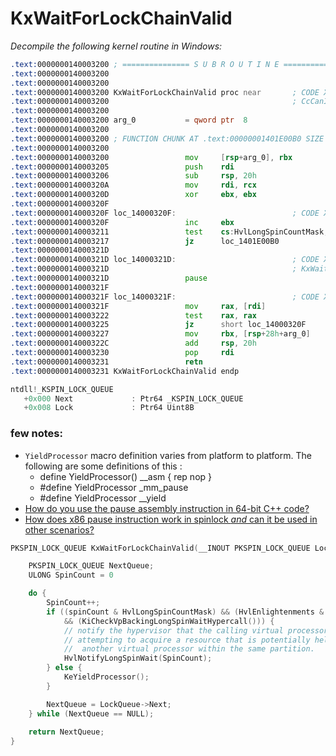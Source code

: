 # KxWaitForLockChainValid

_Decompile the following kernel routine in Windows:_

```asm
.text:0000000140003200 ; =============== S U B R O U T I N E =======================================
.text:0000000140003200
.text:0000000140003200
.text:0000000140003200 KxWaitForLockChainValid proc near       ; CODE XREF: CcCanIWrite+4C4↑p
.text:0000000140003200                                         ; CcCanIWrite+4E1↑p ...
.text:0000000140003200
.text:0000000140003200 arg_0           = qword ptr  8
.text:0000000140003200
.text:0000000140003200 ; FUNCTION CHUNK AT .text:00000001401E00B0 SIZE 00000028 BYTES
.text:0000000140003200
.text:0000000140003200                 mov     [rsp+arg_0], rbx
.text:0000000140003205                 push    rdi
.text:0000000140003206                 sub     rsp, 20h
.text:000000014000320A                 mov     rdi, rcx
.text:000000014000320D                 xor     ebx, ebx
.text:000000014000320F
.text:000000014000320F loc_14000320F:                          ; CODE XREF: KxWaitForLockChainValid+25↓j
.text:000000014000320F                 inc     ebx
.text:0000000140003211                 test    cs:HvlLongSpinCountMask, ebx
.text:0000000140003217                 jz      loc_1401E00B0
.text:000000014000321D
.text:000000014000321D loc_14000321D:                          ; CODE XREF: KxWaitForLockChainValid+1DCEB8↓j
.text:000000014000321D                                         ; KxWaitForLockChainValid+1DCEC5↓j
.text:000000014000321D                 pause
.text:000000014000321F
.text:000000014000321F loc_14000321F:                          ; CODE XREF: KxWaitForLockChainValid+1DCED3↓j
.text:000000014000321F                 mov     rax, [rdi]
.text:0000000140003222                 test    rax, rax
.text:0000000140003225                 jz      short loc_14000320F
.text:0000000140003227                 mov     rbx, [rsp+28h+arg_0]
.text:000000014000322C                 add     rsp, 20h
.text:0000000140003230                 pop     rdi
.text:0000000140003231                 retn
.text:0000000140003231 KxWaitForLockChainValid endp
```

```c
ntdll!_KSPIN_LOCK_QUEUE
   +0x000 Next             : Ptr64 _KSPIN_LOCK_QUEUE
   +0x008 Lock             : Ptr64 Uint8B
```

### few notes:

- `YieldProcessor` macro definition varies from platform to platform. The following are some definitions of this :
    - define YieldProcessor() __asm { rep nop }
    - #define YieldProcessor _mm_pause
    - #define YieldProcessor __yield
- [How do you use the pause assembly instruction in 64-bit C++ code?](https://stackoverflow.com/questions/5833527/)
- [How does x86 pause instruction work in spinlock *and* can it be used in other scenarios?](https://stackoverflow.com/questions/4725676/how-does-x86-pause-instruction-work-in-spinlock-and-can-it-be-used-in-other-sc#:~:text=4%20Answers&text=PAUSE%20notifies%20the%20CPU%20that,some%20time%20to%20save%20power.)


```c
PKSPIN_LOCK_QUEUE KxWaitForLockChainValid(__INOUT PKSPIN_LOCK_QUEUE LockQueue) {

    PKSPIN_LOCK_QUEUE NextQueue;
    ULONG SpinCount = 0

    do {
        SpinCount++;
        if ((spinCount & HvlLongSpinCountMask) && (HvlEnlightenments & 0x40 != 0) 
            && (KiCheckVpBackingLongSpinWaitHypercall())) {
            // notify the hypervisor that the calling virtual processor is
            // attempting to acquire a resource that is potentially held by
            //  another virtual processor within the same partition.
            HvlNotifyLongSpinWait(SpinCount);
        } else {
            KeYieldProcessor();
        }

        NextQueue = LockQueue->Next;
    } while (NextQueue == NULL);
 
    return NextQueue;
}
